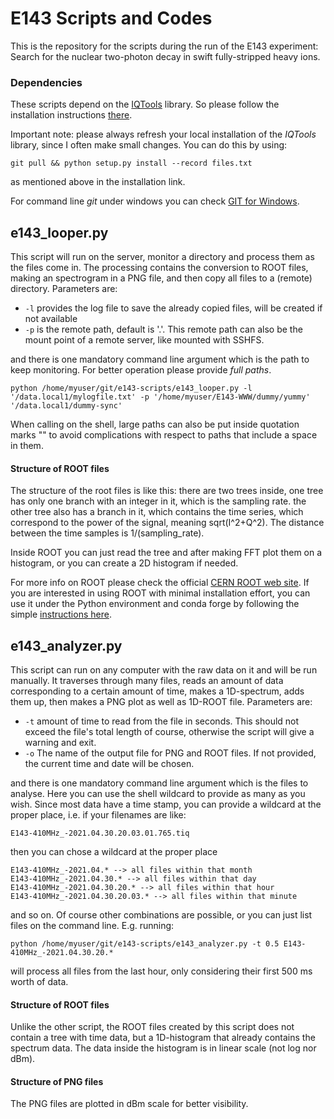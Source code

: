 # E143 Scripts and Codes

This is the repository for the scripts during the run of the E143 experiment: Search for the nuclear two-photon decay in swift fully-stripped heavy ions.

### Dependencies

These scripts depend on the [IQTools]() library. So please follow the installation instructions [there](https://github.com/xaratustrah/iqtools#install--uninstall).

Important note: please always refresh your local installation of the *IQTools* library, since I often make small changes. You can do this by using:

    git pull && python setup.py install --record files.txt

as mentioned above in the installation link.

For command line *git* under windows you can check [GIT for Windows](https://gitforwindows.org/).


## e143_looper.py

This script will run on the server, monitor a directory and process them as the files come in. The processing contains the conversion to ROOT files, making an spectrogram in a PNG file, and then copy all files to a (remote) directory. Parameters are:

* `-l` provides the log file to save the already copied files, will be created if not available
* `-p` is the remote path, default is '.'. This remote path can also be the mount point of a remote server, like mounted with SSHFS.

and there is one mandatory command line argument which is the path to keep monitoring. For better operation please provide *full paths*.

    python /home/myuser/git/e143-scripts/e143_looper.py -l '/data.local1/mylogfile.txt' -p '/home/myuser/E143-WWW/dummy/yummy' '/data.local1/dummy-sync'

When calling on the shell, large paths can also be put inside quotation marks "" to avoid complications with respect to paths that include a space in them.

#### Structure of ROOT files

The structure of the root files is like this: there are two trees inside, one tree has only one branch with an integer in it, which is the sampling rate. the other tree also has a branch in it, which contains the time series, which correspond to the power of the signal, meaning sqrt(I^2+Q^2). The distance between the time samples is 1/(sampling_rate).

Inside ROOT you can just read the tree and after making FFT plot them on a histogram, or you can create a 2D histogram if needed.

For more info on ROOT please check the official [CERN ROOT web site](https://root.cern/). If you are interested in using ROOT with minimal installation effort, you can use it under the Python environment and conda forge by following the simple [instructions here](https://iscinumpy.gitlab.io/post/root-conda/).



## e143_analyzer.py

This script can run on any computer with the raw data on it and will be run manually. It traverses through many files, reads an amount of data corresponding to a certain amount of time, makes a 1D-spectrum, adds them up, then makes a PNG plot as well as 1D-ROOT file. Parameters are:

* `-t` amount of time to read from the file in seconds. This should not exceed the file's total length of course, otherwise the script will give a warning and exit.
* `-o` The name of the output file for PNG and ROOT files. If not provided, the current time and date will be chosen.

and there is one mandatory command line argument which is the files to analyse. Here you can use the shell wildcard to provide as many as you wish. Since most data have a time stamp, you can provide a wildcard at the proper place, i.e. if your filenames are like:

    E143-410MHz_-2021.04.30.20.03.01.765.tiq

then you can chose a wildcard at the proper place

    E143-410MHz_-2021.04.* --> all files within that month
    E143-410MHz_-2021.04.30.* --> all files within that day
    E143-410MHz_-2021.04.30.20.* --> all files within that hour
    E143-410MHz_-2021.04.30.20.03.* --> all files within that minute

and so on. Of course other combinations are possible, or you can just list files on the command line. E.g. running:

    python /home/myuser/git/e143-scripts/e143_analyzer.py -t 0.5 E143-410MHz_-2021.04.30.20.*

will process all files from the last hour, only considering their first 500 ms worth of data.

#### Structure of ROOT files
Unlike the other script, the ROOT files created by this script does not contain a tree with time data, but a 1D-histogram that already contains the spectrum data. The data inside the histogram is in linear scale (not log nor dBm).

#### Structure of PNG files
The PNG files are plotted in dBm scale for better visibility.
